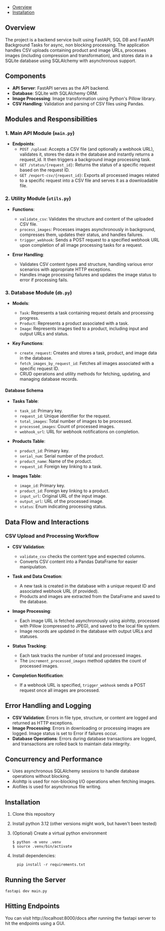 - [Overview](https://github.com/Yaksham/ImageProcessor?tab=readme-ov-file#overview)
- [Installation](https://github.com/Yaksham/ImageProcesso?tab=readme-ov-filer#installation)

## Overview

The project is a backend service built using FastAPI, SQL DB and FastAPI Background Tasks for async, non blocking processing. The application handles CSV uploads containing product and image URLs, processes images (including compression and transformation), and stores data in a SQLite database using SQLAlchemy with asynchronous support.

## Components

- **API Server**: FastAPI serves as the API backend.
- **Database**: SQLite with SQLAlchemy ORM.
- **Image Processing**: Image transformation using Python's Pillow library.
- **CSV Handling**: Validation and parsing of CSV files using Pandas.

## Modules and Responsibilities

### 1. Main API Module (`main.py`)

- **Endpoints**:
  - `POST /upload`: Accepts a CSV file (and optionally a webhook URL), validates it, stores the data in the database and instantly returns a request_id. It then triggers a background image processing task.
  - `GET /status/{request_id}`: Returns the status of a specific request based on the request ID.
  - `GET /export-csv/{request_id}`: Exports all processed images related to a specific request into a CSV file and serves it as a downloadable file.


### 2. Utility Module (`utils.py`)

- **Functions**:
  - `validate_csv`: Validates the structure and content of the uploaded CSV file.
  - `process_images`: Processes images asynchronously in background, compresses them, updates their status, and handles failures.
  - `trigger_webhook`: Sends a POST request to a specified webhook URL upon completion of all image processing tasks for a request.

- **Error Handling**:
  - Validates CSV content types and structure, handling various error scenarios with appropriate HTTP exceptions.
  - Handles image processing failures and updates the image status to error if processing fails.

### 3. Database Module (`db.py`)

- **Models**:
  - `Task`: Represents a task containing request details and processing progress.
  - `Product`: Represents a product associated with a task.
  - `Image`: Represents images tied to a product, including input and output URLs and status.

- **Key Functions**:
  - `create_request`: Creates and stores a task, product, and image data in the database.
  - `fetch_images_by_request_id`: Fetches all images associated with a specific request ID.
  - CRUD operations and utility methods for fetching, updating, and managing database records.
 
    
#### Database Schema

- **Tasks Table**:
  - `task_id`: Primary key.
  - `request_id`: Unique identifier for the request.
  - `total_images`: Total number of images to be processed.
  - `processed_images`: Count of processed images.
  - `webhook_url`: URL for webhook notifications on completion.

- **Products Table**:
  - `product_id`: Primary key.
  - `serial_num`: Serial number of the product.
  - `product_name`: Name of the product.
  - `request_id`: Foreign key linking to a task.

- **Images Table**:
  - `image_id`: Primary key.
  - `product_id`: Foreign key linking to a product.
  - `input_url`: Original URL of the input image.
  - `output_url`: URL of the processed image.
  - `status`: Enum indicating processing status.

## Data Flow and Interactions

### CSV Upload and Processing Workflow

- **CSV Validation**:
  - `validate_csv` checks the content type and expected columns.
  - Converts CSV content into a Pandas DataFrame for easier manipulation.

- **Task and Data Creation**:
  - A new task is created in the database with a unique request ID and associated webhook URL (if provided).
  - Products and images are extracted from the DataFrame and saved to the database.

- **Image Processing**:
  - Each image URL is fetched asynchronously using aiohttp, processed with Pillow (compressed to JPEG), and saved to the local file system.
  - Image records are updated in the database with output URLs and statuses.

- **Status Tracking**:
  - Each task tracks the number of total and processed images.
  - The `increment_processed_images` method updates the count of processed images.

- **Completion Notification**:
  - If a webhook URL is specified, `trigger_webhook` sends a POST request once all images are processed.

## Error Handling and Logging

- **CSV Validation**: Errors in file type, structure, or content are logged and returned as HTTP exceptions.
- **Image Processing**: Errors in downloading or processing images are logged. Image status is set to Error if failures occur.
- **Database Operations**: Errors during database transactions are logged, and transactions are rolled back to maintain data integrity.

## Concurrency and Performance

- Uses asynchronous SQLAlchemy sessions to handle database operations without blocking.
- Aiohttp is used for non-blocking I/O operations when fetching images.
- Aiofiles is used for asynchronus file writing.

## Installation

1. Clone this repository 
2. Install python 3.12 (other versions might work, but haven't been tested)
3. (Optional) Create a virtual python environment
    ``` 
    $ python -m venv .venv
    $ source .venv/bin/activate
    ```

4. Install dependencies:
    ```
      pip install -r requirements.txt
    ```
## Running the Server
    fastapi dev main.py

## Hitting Endpoints
You can visit http://localhost:8000/docs after running the fastapi server to hit the endpoints using a GUI.

